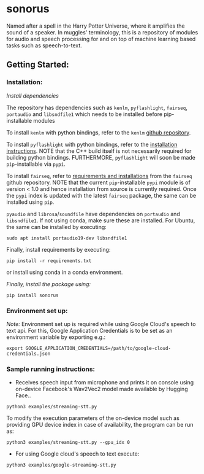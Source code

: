 # sonorus
Named after a spell in the Harry Potter Universe, where it amplifies the sound of a speaker. In muggles' terminology, this is a repository of modules for audio and speech processing for and on top of machine learning based tasks such as speech-to-text.

## Getting Started:

### Installation:
*Install dependencies*

The repository has dependencies such as `kenlm`, `pyflashlight`, `fairseq`, `portaudio` and `libsndfile1` which needs to be installed before pip-installable modules

To install `kenlm` with python bindings, refer to the `kenlm` [github repository](https://github.com/kpu/kenlm).

To install `pyflashlight` with python bindings, refer to the [installation instructions](https://github.com/flashlight/flashlight/tree/master/bindings/python#installation). NOTE that the C++ build itself is not necessarily required for building python bindings. FURTHERMORE, `pyflashlight` will soon be made `pip`-installable via `pypi`.

To install `fairseq`, refer to [requirements and installations](https://github.com/pytorch/fairseq) from the `fairseq` github repository. NOTE that the current `pip`-installable `pypi` module is of version < 1.0 and hence installation from source is currently required. Once the `pypi` index is updated with the latest `fairseq` package, the same can be installed using `pip`.

`pyaudio` and `librosa`/`soundfile` have dependencies on `portaudio` and `libsndfile1`. If not using conda, make sure these are installed. For Ubuntu, the same can be installed by executing:

`sudo apt install portaudio19-dev libsndfile1`

Finally, install requirements by executing:

`pip install -r requirements.txt`

or install using conda in a conda environment.

*Finally, install the package using:*

`pip install sonorus`

### Environment set up:

*Note:* Environment set up is required while using Google Cloud's speech to text api. For this, Google Application Credentials is to be set as an environment variable by exporting e.g.: 
```
export GOOGLE_APPLICATION_CREDENTIALS=/path/to/google-cloud-credentials.json
```

### Sample running instructions:

- Receives speech input from microphone and prints it on console using on-device Facebook's Wav2Vec2 model made available by Hugging Face..

`python3 examples/streaming-stt.py`

To modify the execution parameters of the on-device model such as providing GPU device index in case of availability, the program can be run as:

`python3 examples/streaming-stt.py --gpu_idx 0`

- For using Google cloud's speech to text execute:

`python3 examples/google-streaming-stt.py`
